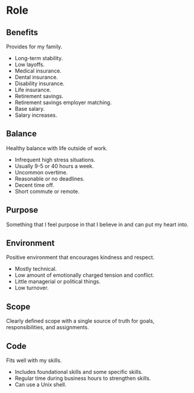 # Role

## Benefits

Provides for my family.

- Long-term stability.
- Low layoffs.
- Medical insurance.
- Dental insurance.
- Disability insurance.
- Life insurance.
- Retirement savings.
- Retirement savings employer matching.
- Base salary.
- Salary increases.

## Balance

Healthy balance with life outside of work.

- Infrequent high stress situations.
- Usually 9-5 or 40 hours a week.
- Uncommon overtime.
- Reasonable or no deadlines.
- Decent time off.
- Short commute or remote.

## Purpose

Something that I feel purpose in that I believe in and can put my heart into.

## Environment

Positive environment that encourages kindness and respect.

- Mostly technical.
- Low amount of emotionally charged tension and conflict.
- Little managerial or political things.
- Low turnover.

## Scope

Clearly defined scope with a single source of truth for goals, responsibilities, and assignments.

## Code

Fits well with my skills.

- Includes foundational skills and some specific skills.
- Regular time during business hours to strengthen skills.
- Can use a Unix shell.
